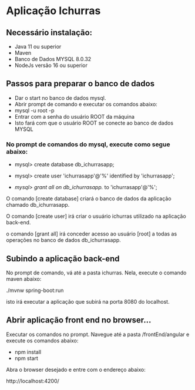 # Aplicação Ichurras

## Necessário instalação: 
* Java 11 ou superior
* Maven
* Banco de Dados MYSQL 8.0.32
* NodeJs versão 16 ou superior

## Passos para preparar o banco de dados
* Dar o start no banco de dados mysql.
* Abrir prompt de comando e executar os comandos abaixo:
* mysql -u root -p
* Entrar com a senha do usuário ROOT da máquina
* Isto fará com que o usuário ROOT se conecte ao banco de dados MYSQL

### No prompt de comandos do mysql, execute como segue abaixo: 

* mysql> create database db_ichurrasapp;

* mysql> create user 'ichurrasapp'@'%' identified by 'ichurrasapp';

* *mysql> grant all on db_ichurrasapp.* to  'ichurrasapp'@'%';


O comando [create database] criará o banco de dados da aplicação chamado db_ichurrasapp.

O comando [create user] irá criar o usuário ichurras utilizado na aplicação back-end.

o comando [grant all] irá conceder acesso ao usuário [root] a todas as operações no banco de dados db_ichurrasapp.



## Subindo a aplicação back-end


No prompt de comando, vá até a pasta ichurras. Nela, execute o comando maven abaixo:

./mvnw spring-boot:run

isto irá executar a aplicação que subirá na porta 8080 do localhost.



## Abrir aplicação front end no browser...


Executar os comandos no prompt.
Navegue até a pasta /frontEnd/angular e execute os comandos abaixo:
* npm install
* npm start

Abra o browser desejado e entre com o endereço abaixo:

http://localhost:4200/
